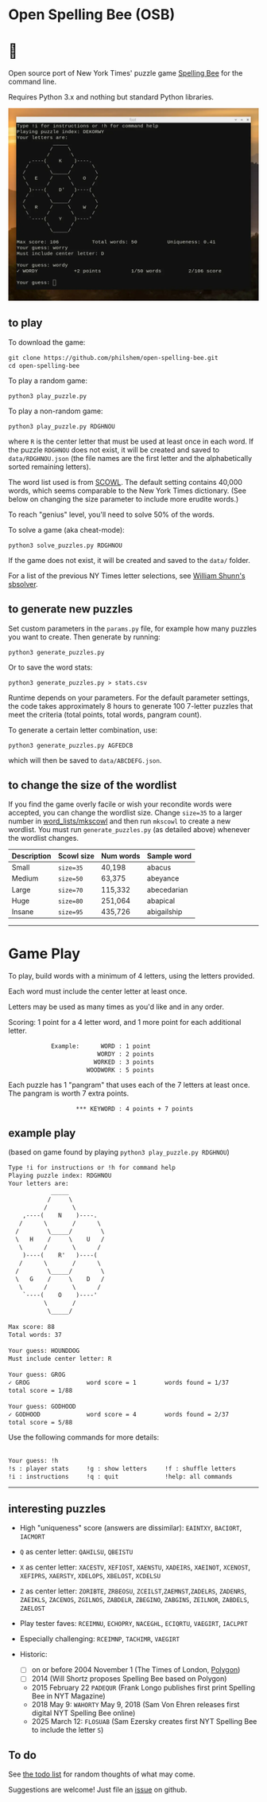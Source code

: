 # Open Spelling Bee (OSB)

# 🐝

Open source port of New York Times' puzzle game [Spelling Bee][NYT] for the command line.

[NYT]: https://www.nytimes.com/puzzles/spelling-bee "The New York Times Spelling Bee"


Requires Python 3.x and nothing but standard Python libraries.

![Screenshot of OSB in a terminal window][screenshot]

[screenshot]: README.md.d/screenshot.webp "How many words can you spell from DEKORYW?"


## to play

To download the game:

    git clone https://github.com/philshem/open-spelling-bee.git
    cd open-spelling-bee

To play a random game:

    python3 play_puzzle.py

To play a non-random game:

    python3 play_puzzle.py RDGHNOU

where `R` is the center letter that must be used at least once in each word. If the puzzle `RDGHNOU` does not exist, it will be created and saved to `data/RDGHNOU.json` (the file names are the first letter and the alphabetically sorted remaining letters).

The word list used is from [SCOWL](http://wordlist.aspell.net/). The default setting contains 40,000 words, which seems comparable to the New York Times dictionary. (See below on changing the size parameter to include more erudite words.)

To reach "genius" level, you'll need to solve 50% of the words.

To solve a game (aka cheat-mode):

    python3 solve_puzzles.py RDGHNOU

If the game does not exist, it will be created and saved to the `data/` folder. 

For a list of the previous NY Times letter selections, see [William Shunn's sbsolver][sbsolver].

[sbsolver]: https://www.sbsolver.com/s/1 "WAHORTY: May 9, 2018"

## to generate new puzzles

Set custom parameters in the `params.py` file, for example how many puzzles you want to create. Then generate by running:

    python3 generate_puzzles.py

Or to save the word stats:

    python3 generate_puzzles.py > stats.csv

Runtime depends on your parameters. For the default parameter settings, the code takes approximately 8 hours to generate 100 7-letter puzzles that meet the criteria (total points, total words, pangram count).

To generate a certain letter combination, use:

    python3 generate_puzzles.py AGFEDCB

which will then be saved to `data/ABCDEFG.json`.

## to change the size of the wordlist

If you find the game overly facile or wish your recondite words were accepted, you can change the wordlist size. Change `size=35` to a larger number in [word_lists/mkscowl](word_lists/mkscowl) and then run `mkscowl` to create a new wordlist. You must run `generate_puzzles.py` (as detailed above) whenever the wordlist changes.

|Description|Scowl size|Num words|Sample word|
|-|-|-|-|
|Small|`size=35`|40,198|abacus|
|Medium|`size=50`|63,375|abeyance|
|Large|`size=70`|115,332|abecedarian|
|Huge|`size=80`|251,064|abapical|
|Insane|`size=95`|435,726|abigailship|

---

# Game Play

To play, build words with a minimum of 4 letters, using the letters provided.

Each word must include the center letter at least once.

Letters may be used as many times as you'd like and in any order.

Scoring: 1 point for a 4 letter word, and 1 more point for each additional letter.

                Example:      WORD : 1 point
                             WORDY : 2 points
                            WORKED : 3 points
                          WOODWORK : 5 points

Each puzzle has 1 "pangram" that uses each of the 7 letters at least once. The pangram is worth 7 extra points.

                       *** KEYWORD : 4 points + 7 points


## example play

(based on game found by playing `python3 play_puzzle.py RDGHNOU`)

```
Type !i for instructions or !h for command help
Playing puzzle index: RDGHNOU
Your letters are: 
            _____
           /     \
          /       \
    ,----(    N    )----.
   /      \       /      \
  /        \_____/        \
  \   H    /     \    U   /
   \      /       \      /
    )----(    R'   )----(
   /      \       /      \
  /        \_____/        \
  \   G    /     \    D   /
   \      /       \      /
    `----(    O    )----'
          \       /
           \_____/

Max score: 88
Total words: 37

Your guess: HOUNDDOG
Must include center letter: R 

Your guess: GROG
✓ GROG                word score = 1        words found = 1/37    total score = 1/88    

Your guess: GODHOOD
✓ GODHOOD             word score = 4        words found = 2/37    total score = 5/88    
```

Use the following commands for more details:
```

Your guess: !h
!s : player stats     !g : show letters     !f : shuffle letters
!i : instructions     !q : quit             !help: all commands
```

---

## interesting puzzles

+ High "uniqueness" score (answers are dissimilar): `EAINTXY`, `BACIORT`, `IACMORT`

+ `Q` as center letter: `QAHILSU`, `QBEISTU`

+ `X` as center letter: `XACESTV`, `XEFIOST`, `XAENSTU`, `XADEIRS`, `XAEINOT`, `XCENOST`, `XEFIPRS`, `XAERSTY`, `XDELOPS`, `XBELOST`, `XCDELSU`

+ `Z` as center letter: `ZORIBTE`, `ZRBEOSU`, `ZCEILST`,`ZAEMNST`,`ZADELRS`, `ZADENRS`, `ZAEIKLS`, `ZACENOS`, `ZGILNOS`, `ZABDELR`, `ZBEGINO`, `ZABGINS`, `ZEILNOR`, `ZABDELS`, `ZAELOST`

+ Play tester faves: `RCEIMNU`, `ECHOPRY`, `NACEGHL`, `ECIQRTU`, `VAEGIRT`, `IACLPRT`

+ Especially challenging: `RCEIMNP`, `TACHIMR`, `VAEGIRT`

+ Historic: 
  * [ ] on or before 2004 November 1 (The Times of London, [Polygon][Polygon])
  * [ ] 2014 (Will Shortz proposes Spelling Bee based on Polygon)
  * 2015 February 22 `PADEQUR` (Frank Longo publishes first print Spelling Bee in NYT Magazine)
  * 2018 May 9: `WAHORTY` May 9, 2018 (Sam Von Ehren releases first digital NYT Spelling Bee online)
  * 2025 March 12: `FLOSUAB` (Sam Ezersky creates first NYT Spelling Bee to include the letter `S`)

[Polygon]: https://www.thetimes.com/article/how-to-play-polygon-gw30jlb39h2


## To do

See [the todo list](todo.md) for random thoughts of what may come.

Suggestions are welcome! Just file an
[issue](https://github.com/hackerb9/open-spelling-bee/issues) on
github.
